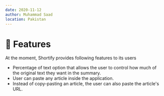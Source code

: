 ```yaml
---
date: 2020-11-12
author: Muhammad Saad
location: Pakistan
---
```


# 🎯 Features

At the moment, Shortify provides following features to its users

- Percentage of text option that allows the user to control how much of the original text they want in the summary.
- User can paste any article inside the application.
- Instead of copy-pasting an article, the user can also paste the article's URL.
